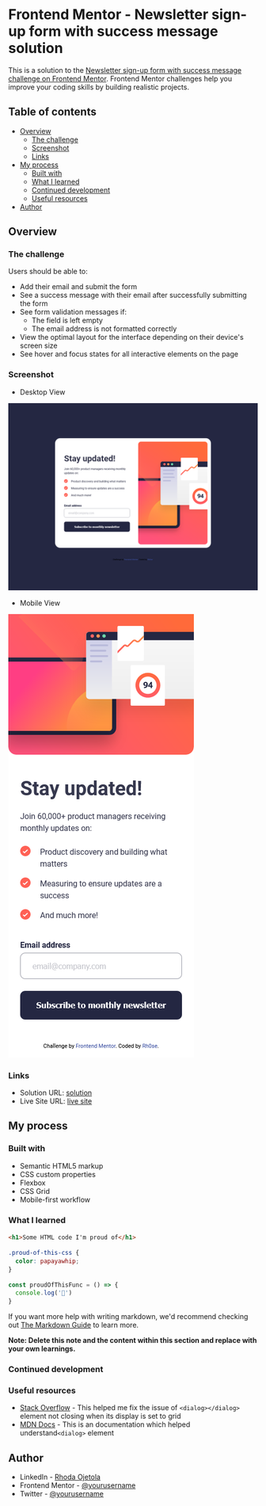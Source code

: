 # Frontend Mentor - Newsletter sign-up form with success message solution

This is a solution to the [Newsletter sign-up form with success message challenge on Frontend Mentor](https://www.frontendmentor.io/challenges/newsletter-signup-form-with-success-message-3FC1AZbNrv). Frontend Mentor challenges help you improve your coding skills by building realistic projects. 

## Table of contents

- [Overview](#overview)
  - [The challenge](#the-challenge)
  - [Screenshot](#screenshot)
  - [Links](#links)
- [My process](#my-process)
  - [Built with](#built-with)
  - [What I learned](#what-i-learned)
  - [Continued development](#continued-development)
  - [Useful resources](#useful-resources)
- [Author](#author)




## Overview

### The challenge

Users should be able to:

- Add their email and submit the form
- See a success message with their email after successfully submitting the form
- See form validation messages if:
  - The field is left empty
  - The email address is not formatted correctly
- View the optimal layout for the interface depending on their device's screen size
- See hover and focus states for all interactive elements on the page

### Screenshot
- Desktop View

![](./assets/images/Screenshot.png)

- Mobile View


![](./assets/images/mobile-Screenshot.png)

### Links

- Solution URL: [solution](https://github.com/rh0se/newsletter-sign-up-with-success-message-main)
- Live Site URL: [live site](https://rh0se.github.io/newsletter-sign-up-with-success-message-main/)

## My process

### Built with

- Semantic HTML5 markup
- CSS custom properties
- Flexbox
- CSS Grid
- Mobile-first workflow


### What I learned



```html
<h1>Some HTML code I'm proud of</h1>
```
```css
.proud-of-this-css {
  color: papayawhip;
}
```
```js
const proudOfThisFunc = () => {
  console.log('🎉')
}
```

If you want more help with writing markdown, we'd recommend checking out [The Markdown Guide](https://www.markdownguide.org/) to learn more.

**Note: Delete this note and the content within this section and replace with your own learnings.**

### Continued development



### Useful resources

- [Stack Overflow](https://stackoverflow.com/questions/71652623/cannot-close-dialog-element-with-display-set-to-grid) - This helped me fix the issue of ``` <dialog></dialog> ``` element not closing when its display is set to grid
- [MDN Docs](https://developer.mozilla.org/en-US/docs/Web/HTML/Element/dialog) - This is an documentation which helped understand``` <dialog> ``` element



## Author

- LinkedIn - [Rhoda Ojetola](https://www.your-site.com)
- Frontend Mentor - [@yourusername](https://www.frontendmentor.io/profile/yourusername)
- Twitter - [@yourusername](https://www.twitter.com/yourusername)

